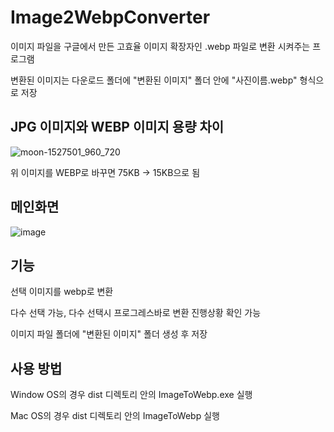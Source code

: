 # Image2WebpConverter

이미지 파일을 구글에서 만든 고효율 이미지 확장자인 .webp 파일로 변환 시켜주는 프로그램

변환된 이미지는 다운로드 폴더에 "변환된 이미지" 폴더 안에 "사진이름.webp" 형식으로 저장


## JPG 이미지와 WEBP 이미지 용량 차이

![moon-1527501_960_720](https://user-images.githubusercontent.com/98446924/229773588-95206343-8cb7-441a-9238-2a9fcde021c0.jpg)

위 이미지를 WEBP로 바꾸면 75KB -> 15KB으로 됨



## 메인화면

![image](https://user-images.githubusercontent.com/98446924/230772180-9e29a889-e996-423a-88a4-4dfcea714abe.png)

## 기능
선택 이미지를 webp로 변환

다수 선택 가능, 다수 선택시 프로그레스바로 변환 진행상황 확인 가능

이미지 파일 폴더에 "변환된 이미지" 폴더 생성 후 저장

## 사용 방법
Window OS의 경우 dist 디렉토리 안의 ImageToWebp.exe 실행

Mac OS의 경우 dist 디렉토리 안의 ImageToWebp 실행

